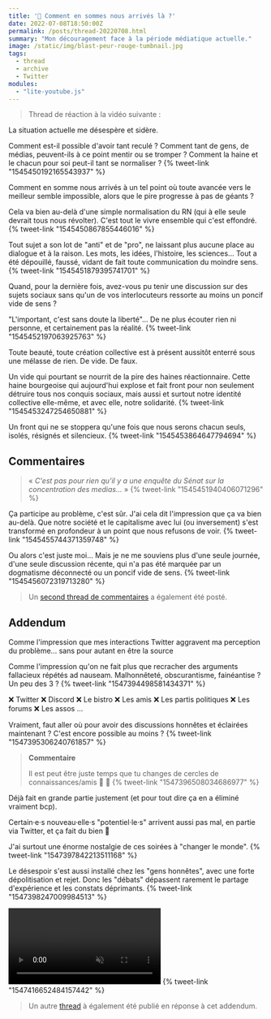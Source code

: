 ```yaml
---
title: '🧶 Comment en sommes nous arrivés là ?'
date: 2022-07-08T18:50:00Z
permalink: /posts/thread-20220708.html
summary: "Mon découragement face à la période médiatique actuelle."
image: /static/img/blast-peur-rouge-tumbnail.jpg
tags:
  - thread
  - archive
  - Twitter
modules:
  - "lite-youtube.js"
---
```


> Thread de réaction à la vidéo suivante :
>
> <lite-youtube videoid="arnvgEoMHwY" nocookie></lite-youtube>

La situation actuelle me désespère et sidère.

Comment est-il possible d'avoir tant reculé ?
Comment tant de gens, de médias, peuvent-ils à ce point mentir ou se tromper ?
Comment la haine et le chacun pour soi peut-il tant se normaliser ? 
{% tweet-link "1545450192165543937" %}

Comment en somme nous arrivés à un tel point où toute avancée vers le meilleur semble impossible, alors que le pire progresse à pas de géants ?

Cela va bien au-delà d'une simple normalisation du RN (qui à elle seule devrait tous nous révolter).
C'est tout le vivre ensemble qui c'est effondré.
{% tweet-link "1545450867855446016" %}

Tout sujet a son lot de "anti" et de "pro", ne laissant plus aucune place au dialogue et à la raison.
Les mots, les idées, l'histoire, les sciences... Tout a été dépouillé, faussé, vidant de fait toute communication du moindre sens.
{% tweet-link "1545451879395741701" %}

Quand, pour la dernière fois, avez-vous pu tenir une discussion sur des sujets sociaux sans qu'un de vos interlocuteurs ressorte au moins un poncif vide de sens ?

"L'important, c'est sans doute la liberté"... De ne plus écouter rien ni personne, et certainement pas la réalité.
{% tweet-link "1545452197063925763" %}

Toute beauté, toute création collective est à présent aussitôt enterré sous une mélasse de rien. De vide. De faux.

Un vide qui pourtant se nourrit de la pire des haines réactionnaire.
Cette haine bourgeoise qui aujourd'hui explose et fait front pour non seulement détruire tous nos conquis sociaux, mais aussi et surtout notre identité collective elle-même, et avec elle, notre solidarité.
{% tweet-link "1545453247254650881" %}

Un front qui ne se stoppera qu'une fois que nous serons chacun seuls, isolés, résignés et silencieux.
{% tweet-link "1545453864647794694" %}

## Commentaires

> « _C'est pas pour rien qu'il y a une enquête du Sénat sur la concentration des medias..._ »
> {% tweet-link "1545451940406071296" %}


Ça participe au problème, c'est sûr. J'ai cela dit l'impression que ça va bien au-delà. Que notre société et le capitalisme avec lui (ou inversement) s'est transformé en profondeur à un point que nous refusons de voir.
{% tweet-link "1545455744371359748" %}

Ou alors c'est juste moi... Mais je ne me souviens plus d'une seule journée, d'une seule discussion récente, qui n'a pas été marquée par un dogmatisme déconnecté ou un poncif vide de sens.
{% tweet-link "1545456072319713280" %}

> Un [second thread de commentaires](https://twitter.com/ygrenzinger/status/1545457735436849152) a également été posté.

## Addendum

Comme l'impression que mes interactions Twitter aggravent ma perception du problème... sans pour autant en être la source

Comme l'impression qu'on ne fait plus que recracher des arguments fallacieux répétés ad nauseam. Malhonnêteté, obscurantisme, fainéantise ?
Un peu des 3 ?
{% tweet-link "1547394498581434371" %}

❌ Twitter ❌ Discord ❌ Le bistro ❌  Les amis ❌ Les partis politiques ❌  Les forums ❌  Les assos ...

Vraiment, faut aller où pour avoir des discussions honnêtes et éclairées maintenant ? C'est encore possible au moins ?
{% tweet-link "1547395306240761857" %}

> **Commentaire**
>
> Il est peut être juste temps que tu changes de cercles de connaissances/amis :hugs: :slightly_smiling_face:
> {% tweet-link "1547396508034686977" %}
 
Déjà fait en grande partie justement (et pour tout dire ça en a éliminé vraiment bcp).

Certain·e·s nouveau·elle·s "potentiel·le·s" arrivent aussi pas mal, en partie via Twitter, et ça fait du bien 🤗

J'ai surtout une énorme nostalgie de ces soirées à "changer le monde".
{% tweet-link "1547397842213511168" %}

Le désespoir s'est aussi installé chez les "gens honnêtes", avec une forte dépolitisation et rejet. Donc les "débats" dépassent rarement le partage d'expérience et les constats déprimants.
{% tweet-link "1547398247009984513" %}

<video autoplay loop muted playsinline src="https://media.tenor.com/kgJyhBoqod0AAAPo/bill-nye-party-horn.mp4"></video> {% tweet-link "1547416652484157442" %}

> Un autre [thread](https://twitter.com/bartlettstarman/status/1547472698393100290) à également été publié en réponse à cet addendum.
